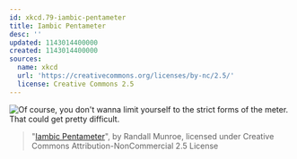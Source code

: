 ```yaml
---
id: xkcd.79-iambic-pentameter
title: Iambic Pentameter
desc: ''
updated: 1143014400000
created: 1143014400000
sources:
  name: xkcd
  url: 'https://creativecommons.org/licenses/by-nc/2.5/'
  license: Creative Commons 2.5
---
```

![Of course, you don't wanna limit yourself to the strict forms of the meter.  That could get pretty difficult.](https://imgs.xkcd.com/comics/iambic_pentameter.jpg)
> "[Iambic Pentameter](https://xkcd.com/79/)", by Randall Munroe, licensed under Creative Commons Attribution-NonCommercial 2.5 License
